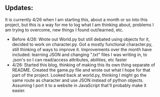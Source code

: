 ## Updates:
It is currently 4/26 when I am starting this, about a month or so into this project, but this is a way for me to log what I am thinking about, problems I am trying to overcome, new things I found out/learned, etc.
- Before 4/26: Wrote out World.py but still debated using objects for it, decided to work on character.py. Got a mostly functional character.py, still thinking of ways to improve it. Improvements over the month have included: learning JSON and changing ".txt" files I was writing in, to .json's so I can read/access attributes, abilities, etc faster
- 4/26: Started this blog, thinking of making this its own thing separate of README. Created the game.py file and wrote out what I hope for that part of the project. Looked back at world.py, thinking I might go the same route as character and use JSON instead of python objects. Assuming I port it to a website in JavaScript that'll probably make it easier.
